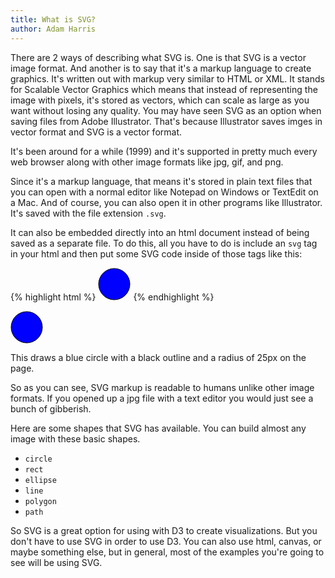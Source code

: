 ```yaml
---
title: What is SVG?
author: Adam Harris
---
```


There are 2 ways of describing what SVG is. One is that SVG is a vector image format. And another is to say that it's a markup language to create graphics. It's written out with markup very similar to HTML or XML. It stands for Scalable Vector Graphics which means that instead of representing the image with pixels, it's stored as vectors, which can scale as large as you want without losing any quality. You may have seen SVG as an option when saving files from Adobe Illustrator. That's because Illustrator saves imges in vector format and SVG is a vector format.

It's been around for a while (1999) and it's supported in pretty much every web browser along with other image formats like jpg, gif, and png.

Since it's a markup language, that means it's stored in plain text files that you can open with a normal editor like Notepad on Windows or TextEdit on a Mac. And of course, you can also open it in other programs like Illustrator. It's saved with the file extension `.svg`.

It can also be embedded directly into an html document instead of being saved as a separate file. To do this, all you have to do is include an `svg` tag in your html and then put some SVG code inside of those tags like this:

{% highlight html %}
<svg height="52" width="52">
   <circle r="25" cy="26" cx="26" style="stroke: black; stroke-width: 1px; fill: blue;">
</svg>
{% endhighlight %}

<svg height="52" width="52">
   <circle r="25" cy="26" cx="26" style="stroke: black; stroke-width: 1px; fill: blue;">
</svg>

This draws a blue circle with a black outline and a radius of 25px on the page.

So as you can see, SVG markup is readable to humans unlike other image formats. If you opened up a jpg file with a text editor you would just see a bunch of gibberish.

Here are some shapes that SVG has available. You can build almost any image with these basic shapes.

* `circle`
* `rect`
* `ellipse`
* `line`
* `polygon`
* `path`

So SVG is a great option for using with D3 to create visualizations. But you don't have to use SVG in order to use D3. You can also use html, canvas, or maybe something else, but in general, most of the examples you're going to see will be using SVG.
